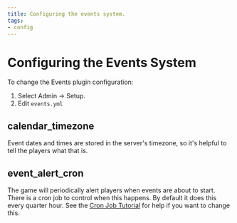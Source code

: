 ```yaml
---
title: Configuring the events system.
tags:
- config
---
```

# Configuring the Events System

To change the Events plugin configuration:

1. Select Admin -> Setup.
2. Edit `events.yml`

## calendar_timezone

Event dates and times are stored in the server's timezone, so it's helpful to tell the players what that is.

## event_alert_cron

The game will periodically alert players when events are about to start.  There is a cron job to control when this happens.  By default it does this every quarter hour.  See the [Cron Job Tutorial](http://www.aresmush.com/tutorials/code/cron) for help if you want to change this.